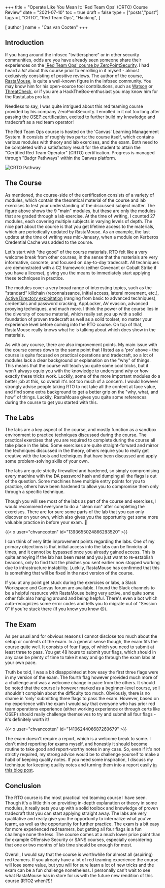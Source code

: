   +++
title = "Operate Like You Mean It: 'Red Team Ops' (CRTO) Course Review"
date = "2021-07-10"
toc = true
draft = false
type = ["posts","post"]
tags = [
    "CRTO",
    "Red Team Ops",
    "Hacking",
]

[ author ]
  name = "Cas van Cooten"
+++

## Introduction

If you hang around the infosec "twittersphere" or in other security communities, odds are you have already seen someone share their experiences on the ['Red Team Ops' course by ZeroPointSecurity](https://www.zeropointsecurity.co.uk/red-team-ops). I had heard a *lot* about this course prior to enrolling in it myself - almost exclusively consisting of positive reviews. The author of the course, [RastaMouse](https://twitter.com/_RastaMouse), is quite a well-known figure in the infosec community. You may know him for his open-source tool contributions, such as [Watson](https://github.com/rasta-mouse/Watson) or [ThreatCheck](https://github.com/rasta-mouse/ThreatCheck), or if you are a HackTheBox-enthusiast you may know him for the RastaLabs pro lab. 

Needless to say, I was quite intrigued about this red teaming course provided by his company ZeroPointSecurity. I enrolled in it not too long after passing the [OSEP certification](https://casvancooten.com/posts/2021/03/getting-the-osep-certification-evasion-techniques-and-breaching-defenses-pen-300-course-review/), excited to further build my knowledge and tradecraft as a red team operator!

The Red Team Ops course is hosted on the 'Canvas' Learning Management System. It consists of roughly two parts: the course itself, which contains various modules with theory and lab exercises, and the exam. Both need to be completed with a satisfactory result for the student to attain the "Certified Red Team Operator" (CRTO) certification. Progress is managed through "Badgr Pathways" within the Canvas platform.

![CRTO Pathway](/images/crto-pathway.png) 

## The Course

As mentioned, the course-side of the certification consists of a variety of modules, which contain the theoretical material of the course and lab exercises to test your understanding of the discussed subject matter. The figure above shows the 9 "main" modules, but these are only the modules that are graded through a lab exercise. At the time of writing, I counted 27 modules, each covering multiple subjects in varying levels of depth. The nice part about the course is that you get lifetime access to the materials, which are periodically updated by RastaMouse. As an example, the last update at the time of writing was mid-January, when a module on Kerberos Credential Cache was added to the course.

Let's start with "the good" of the course materials. RTO felt like a very welcome break from other courses, in the sense that the materials are very informative, concrete, and focused on day-to-day tradecraft. All techniques are demonstrated with a C2 framework (either Covenant or Cobalt Strike if you have a license), giving you the means to immediately start applying these techniques in practice. 

The modules cover a very broad range of interesting topics, such as the "standard" killchain (reconnaissance, initial access, lateral movement, etc.), [Active Directory exploitation](https://casvancooten.com/posts/2020/11/windows-active-directory-exploitation-cheat-sheet-and-command-reference/) (ranging from basic to advanced techniques), credentials and password cracking, AppLocker, AV evasion, advanced proxying techniques, and much more. I think the power of the course lies in the diversity of course material, which really set you up with a solid foundation of proven tradecraft as well as a solid toolset, no matter your experience level before coming into the RTO course. On top of that, RastaMouse really knows what he is talking about which does show in the materials. 

As with any course, there are also improvement points. My main issue with the course comes down to the same point that I listed as a 'pro' above - the course is quite focused on practical operations and tradecraft, so a lot of modules lack a clear background or explanation on the "why" of things. This means that the course will teach you quite some cool tricks, but it won't always equip you with the knowledge to understand *why* or *how* exactly these tricks work. Luckily, some of the more important modules do a better job at this, so overall it's not too much of a concern. I would however strongly advise people taking RTO to not take all the content at face value, and find some extra background to get a better grip on the "why, what, and how" of things. Luckily, RastaMouse gives you quite some references during the course to get you started with this.

## The Labs

The labs are a key aspect of the course, and mostly function as a sandbox environment to practice techniques discussed during the course. The practical exercises that you are required to complete during the course all take place in the labs. Some exercises are quite straight-forward and mirror the techniques discussed in the theory, others require you to really get creative with the tools and techniques that have been discussed and apply some problem-solving skills of your own.

The labs are quite strictly firewalled and hardened, so simply compromising every machine with the DA password hash and dumping all the flags is out of the question. Some machines have multiple entry points for you to practice, others have been hardened to allow you to compromise them only through a specific technique. 

Though you will see most of the labs as part of the course and exercises, I would recommend everyone to do a "clean run" after completing the exercises. There are for sure some parts of the lab that you can only discover on your own, which also gives you the opportunity get some more valuable practice in before your exam. 🙂

{{< x user="chvancooten" id="1393655024866283520" >}}

I can think of very little improvement points regarding the labs. One of my primary objections is that initial access into the labs can be finnicky at times, and it cannot be bypassed once you already gained access. This is quite annoying if the lab has been reset and you just want to re-establish beacons, only to find that the phishes you sent earlier now stopped working due to infrastructure instability. Luckily, RastaMouse has confirmed that this is something that will be fixed in the next version of the course.

If you at any point get stuck during the exercises or labs, a Slack Workspace and Canvas forum are available. I found the Slack channels to be a helpful resource with RastaMouse being very active, and quite some other folk also hanging around and being helpful. There's even a bot which auto-recognizes some error codes and tells you to migrate out of "Session 0" if you're stuck there (if you know you know 😉).

## The Exam

As per usual and for obvious reasons I cannot disclose too much about the setup or contents of the exam. In a general sense though, the exam fits the course quite well. It consists of four flags, of which you need to submit at least three to pass. You get 48 hours to submit your flags, which should in any case be plenty of time to take it easy and go through the exam labs at your own pace.

Truth be told, I was a bit disappointed at how easy the first three flags were in my version of the exam. The fourth flag however provided much more of a challenge and was a welcome change in pace from the others. It should be noted that the course is however marked as a beginner-level course, so I shouldn't complain about the difficulty too much. Obviously, there is no shame in 'only' submitting three flags to pass the exam. However, based on my experience with the exam I would say that everyone who has prior red team operations experience (either working experience or through certs like OSEP) should really challenge themselves to try and submit all four flags - it's definitely worth it! 

{{< x user="chvancooten" id="1410624406687260679" >}}

The exam doesn't require a report, which is a welcome break to some. I don't mind reporting for exams myself, and honestly it should become routine to take good and report-worthy notes in any case. So, even if it's not strictly required, my strong advice would be to challenge yourself to make a habit of keeping quality notes. If you need some inspiration, I discuss my technique for keeping quality notes and turning them into a report easily [in this blog post](https://casvancooten.com/posts/2020/05/generating-pretty-pwk-reports-with-pandoc-and-markdown-templates-inside/).

## Conclusion

The RTO course is the most practical red teaming course I have seen. Though it's a little thin on providing in-depth explanation or theory in some modules, it really sets you up with a solid toolbox and knowledge of proven tradecraft that you can start applying straight away. The labs are very qualitative and really give you the opportunity to internalize what you've learnt, as well as the opportunity for further practice. The exam is a bit easy for more experienced red teamers, but getting all four flags is a fun challenge none the less. The course comes at a much lower price point than for example Offensive Security or SANS courses, especially considering that one or two months of lab time should be enough for most. 

Overall, I would say that the course is worthwhile for almost all (aspiring) red teamers. If you already have a lot of red teaming experience the course will lose some value, but you will for sure learn a lot of new tricks and the exam can be a fun challenge nonetheless. I personally can't wait to see what RastaMouse has in store for us with the future new rendition of this course (RTO2 when?!)!